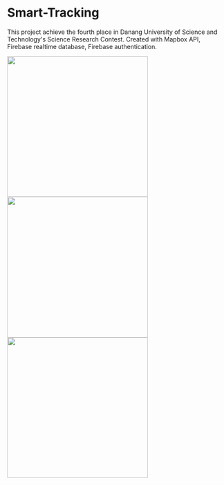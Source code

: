 # Smart-Tracking
This project achieve the fourth place in Danang University of Science and Technology's Science Research Contest.
Created with Mapbox API, Firebase realtime database, Firebase authentication.


<img src="https://camo.githubusercontent.com/35820029dd19e044d7ec71bb776af7a3f5ce427c/68747470733a2f2f6633302d7a70672e7a646e2e766e2f323236343431303530313938323334363437342f38623865383861326463376632373231376536652e6a7067" width="325"/> <img src="https://camo.githubusercontent.com/49df0d6a68505c0e8307c9157440d6967b7ae260/68747470733a2f2f6632362d7a70672e7a646e2e766e2f313839353231353530393131313636323230392f65613037313331303437636462633933653564632e6a7067" width="325"/> 
<img src="https://camo.githubusercontent.com/a30d68d0acc9b85f7d426736b0c72d84354fc830/68747470733a2f2f6633302d7a70672e7a646e2e766e2f373434313838363938363230343833303139362f66663265353132613035663766656139613765362e6a7067" width="325"/> 
